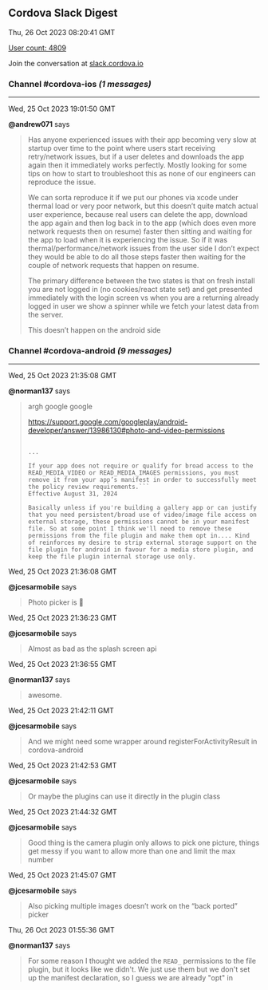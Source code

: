 ## Cordova Slack Digest
Thu, 26 Oct 2023 08:20:41 GMT

[User count: 4809](https://cordova.slack.com/)


Join the conversation at [slack.cordova.io](http://slack.cordova.io/)

### __Channel #cordova-ios__ _(1 messages)_
---

Wed, 25 Oct 2023 19:01:50 GMT

__@andrew071__ says 
> Has anyone experienced issues with their app becoming very slow at startup over time to the point where users start receiving retry/network issues, but if a user deletes and downloads the app again then it immediately works perfectly.   Mostly looking for some tips on how to start to troubleshoot this as none of our engineers can reproduce the issue.
> 
> We can sorta reproduce it if we put our phones via xcode under thermal load or very poor network, but this doesn’t quite match actual user experience, because real users can delete the app, download the app again and then log back in to the app (which does even more network requests then on resume) faster then sitting and waiting for the app to load when it is experiencing the issue.  So if it was thermal/performance/network issues from the user side I don’t expect they would be able to do all those steps faster then waiting for the couple of network requests that happen on resume.
> 
> The primary difference between the two states is that on fresh install you are not logged in (no cookies/react state set) and get presented immediately with the login screen vs when you are a returning already logged in user we show a spinner while we fetch your latest data from the server.
> 
> This doesn’t happen on the android side
> 

### __Channel #cordova-android__ _(9 messages)_
---

Wed, 25 Oct 2023 21:35:08 GMT

__@norman137__ says 
> argh google google
> 
> <https://support.google.com/googleplay/android-developer/answer/13986130#photo-and-video-permissions>
> 
> ```Photos and videos on a user’s device are regarded as personal and sensitive user data subject to Google Play's User Data policy. Apps may only access photos and videos for purposes directly related to app functionality, and may not request access on behalf of any third-party for any purpose unrelated to user-facing app functionality. For a more privacy preserving experience, we encourage the use of a system picker such as the photo picker.
> 
> ...
> 
> If your app does not require or qualify for broad access to the READ_MEDIA_VIDEO or READ_MEDIA_IMAGES permissions, you must remove it from your app’s manifest in order to successfully meet the policy review requirements.```
> Effective August 31, 2024
> 
> Basically unless if you're building a gallery app or can justify that you need persistent/broad use of video/image file access on external storage, these permissions cannot be in your manifest file. So at some point I think we'll need to remove these permissions from the file plugin and make them opt in.... Kind of reinforces my desire to strip external storage support on the file plugin for android in favour for a media store plugin, and keep the file plugin internal storage use only.
> 

Wed, 25 Oct 2023 21:36:08 GMT

__@jcesarmobile__ says 
> Photo picker is 💩 
> 

Wed, 25 Oct 2023 21:36:23 GMT

__@jcesarmobile__ says 
> Almost as bad as the splash screen api
> 

Wed, 25 Oct 2023 21:36:55 GMT

__@norman137__ says 
> awesome.
> 

Wed, 25 Oct 2023 21:42:11 GMT

__@jcesarmobile__ says 
> And we might need some wrapper around registerForActivityResult in cordova-android
> 

Wed, 25 Oct 2023 21:42:53 GMT

__@jcesarmobile__ says 
> Or maybe the plugins can use it directly in the plugin class
> 

Wed, 25 Oct 2023 21:44:32 GMT

__@jcesarmobile__ says 
> Good thing is the camera plugin only allows to pick one picture, things get messy if you want to allow more than one and limit the max number
> 

Wed, 25 Oct 2023 21:45:07 GMT

__@jcesarmobile__ says 
> Also picking multiple images doesn’t work on the “back ported” picker
> 

Thu, 26 Oct 2023 01:55:36 GMT

__@norman137__ says 
> For some reason I thought we added the `READ_` permissions to the file plugin, but it looks like we didn't. We just use them but we don't set up the manifest declaration, so I guess we are already "opt" in
> 
